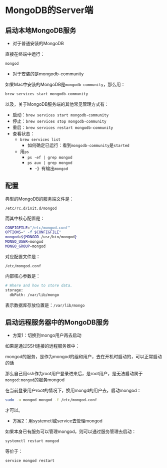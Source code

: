 # MongoDB的Server端

## 启动本地MongoDB服务

* 对于普通安装的MongoDB

直接在终端中运行：

```bash
mongod
```

* 对于安装的是mongodb-community

如果Mac中安装的MongoDB是`mongodb-community`，那么用：

```bash
brew services start mongodb-community
```

以及，关于MongoDB服务端的其他常见管理方式有：
* 启动：`brew services start mongodb-community`
* 停止：`brew services stop mongodb-community`
* 重启：`brew services restart mongodb-community`
* 查看状态：
    * `brew services list`
        * 如何确定已运行：看到`mongodb-community`是`started`
    * 用`ps`
        * `ps -ef | grep mongod`
        * `ps aux | grep mongod`
            * -》有输出`mongod`

## 配置

典型的MongoDB的服务端文件是：

`/etc/rc.d/init.d/mongod`

而其中核心配置是：

```bash
CONFIGFILE="/etc/mongod.conf"
OPTIONS=" -f $CONFIGFILE"
mongod=${MONGOD-/usr/bin/mongod}
MONGO_USER=mongod
MONGO_GROUP=mongod
```

对应配置文件是：

`/etc/mongod.conf`

内部核心参数是：

```bash
# Where and how to store data.
storage:
  dbPath: /var/lib/mongo
```

表示数据库存放位置是：`/var/lib/mongo`

## 启动远程服务器中的MongoDB服务

* 方案1：切换到mongo用户再去启动

如果是通过SSH连接的远程服务器中：

mongod的服务，是作为mongod的组和用户，去在开机时启动的，可以正常启动的话

那么自己用ssh作为root用户登录进来后，是root用户，是无法启动属于`mongod:mongod`的服务mongod

在当前登录用户root的情况下，换用mongd的用户去，启动mongod：

```bash
sudo -u mongod mongod -f /etc/mongod.conf
```

才可以。

* 方案2：用systemctl或service去管理mongod

如果本身已有服务可以管理mongod，则可以通过服务管理去启动：

```bash
systemctl restart mongod
```

等价于：

```bash
service mongod restart
```



